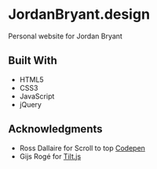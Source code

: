 # JordanBryant.design
Personal website for Jordan Bryant
## Built With
* HTML5
* CSS3
* JavaScript
* jQuery
## Acknowledgments
* Ross Dallaire for Scroll to top [Codepen](https://codepen.io/rdallaire/)
* Gijs Rogé for [Tilt.js](https://gijsroge.github.io/tilt.js/)
